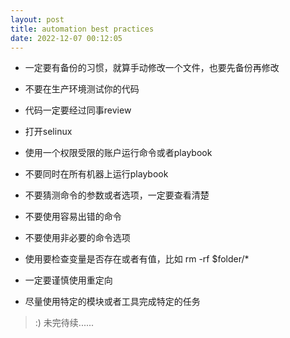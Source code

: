 ```yaml
---
layout: post
title: automation best practices
date: 2022-12-07 00:12:05
---
```


- 一定要有备份的习惯，就算手动修改一个文件，也要先备份再修改

- 不要在生产环境测试你的代码

- 代码一定要经过同事review

- 打开selinux

- 使用一个权限受限的账户运行命令或者playbook

- 不要同时在所有机器上运行playbook

- 不要猜测命令的参数或者选项，一定要查看清楚

- 不要使用容易出错的命令

- 不要使用非必要的命令选项

- 使用要检查变量是否存在或者有值，比如 rm -rf $folder/*

- 一定要谨慎使用重定向

- 尽量使用特定的模块或者工具完成特定的任务

> :) 未完待续......
